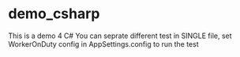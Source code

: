 # demo_csharp
This is a demo 4 C#
You can seprate different test in SINGLE file, set WorkerOnDuty config in AppSettings.config to run the test
